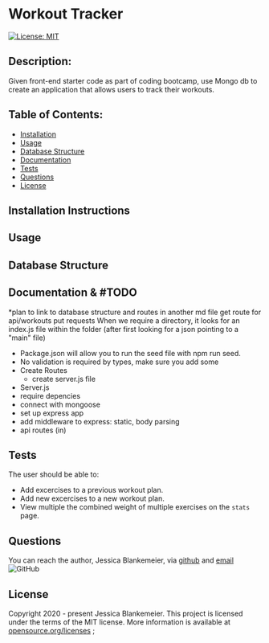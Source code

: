 # Workout Tracker
[![License: MIT](https://img.shields.io/badge/License-MIT-yellow.svg)](https://opensource.org/licenses/MIT)
## Description:  
 Given front-end starter code as part of coding bootcamp, use Mongo db to create an application that allows users to track their workouts.

    
## Table of Contents:
* [Installation](#installation-instructions)
* [Usage](#usage)
* [Database Structure](#database-structure)
* [Documentation](#documentation)
* [Tests](#tests)
* [Questions](#questions)
* [License](#license-info)

## Installation Instructions


## Usage


## Database Structure

## Documentation & #TODO
*plan to link to database structure and routes in another md file
get route for api/workouts 
put requests
When we require a directory, it looks for an index.js file within the folder (after first looking for a json pointing to a "main" file)
- Package.json will allow you to run the seed file with npm run seed. 
- No validation is required by types, make sure you add some
- Create Routes
    - create server.js file
- Server.js
 - require depencies
 - connect with mongoose
 - set up express app
 - add middleware to express: static, body parsing
 - api routes (in)


## Tests
The user should be able to:
- Add excercises to a previous workout plan.
- Add new excercises to a new workout plan.
- View multiple the combined weight of multiple exercises on the `stats` page.



## Questions
You can reach the author, Jessica Blankemeier,  via [github](http://github.com/jessicablank) and [email](mailto:jessicablankemeier@gmail.com)
![GitHub](https://img.shields.io/github/followers/jessicablank?label=follow&style=social)

## License
Copyright 2020 - present Jessica Blankemeier.
This project is licensed under the terms of the MIT license. 
More information is available at [opensource.org/licenses](https://opensource.org/licenses/MIT)
;